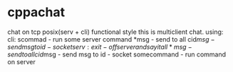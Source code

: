# cppachat
chat on tcp posix(serv + cli) functional style
this is multiclient chat.
using:
cli:
scommad - run some server command
*msg - send to all
cid$msg - send msg to id - socket
serv:
exit - off server and say it all
*msg - send to all
cid$msg - send msg to id - socket
somecommand - run command on server
